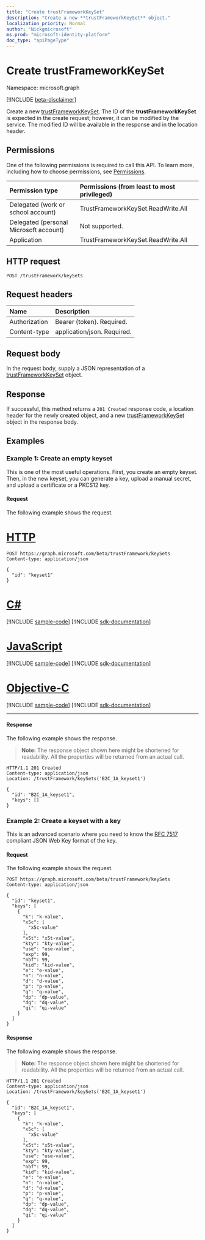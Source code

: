 ```yaml
---
title: "Create trustFrameworkKeySet"
description: "Create a new **trustFrameworkKeySet** object."
localization_priority: Normal
author: "Nickgmicrosoft"
ms.prod: "microsoft-identity-platform"
doc_type: "apiPageType"
---
```


# Create trustFrameworkKeySet

Namespace: microsoft.graph

[!INCLUDE [beta-disclaimer](../../includes/beta-disclaimer.md)]

Create a new [trustFrameworkKeySet](../resources/trustframeworkkeyset.md). The ID of the **trustFrameworkKeySet** is expected in the create request; however, it can be modified by the service. The modified ID will be available in the response and in the location header.

## Permissions

One of the following permissions is required to call this API. To learn more, including how to choose permissions, see [Permissions](/graph/permissions-reference).

| Permission type                        | Permissions (from least to most privileged) |
|:---------------------------------------|:--------------------------------------------|
| Delegated (work or school account)     | TrustFrameworkKeySet.ReadWrite.All	|
| Delegated (personal Microsoft account) | Not supported. |
| Application                            | TrustFrameworkKeySet.ReadWrite.All	 |

## HTTP request

<!-- { "blockType": "ignored" } -->

```http
POST /trustFramework/keySets
```

## Request headers

| Name          | Description   |
|:--------------|:--------------|
| Authorization | Bearer {token}. Required. |
|Content-type | application/json. Required. |

## Request body

In the request body, supply a JSON representation of a [trustFrameworkKeySet](../resources/trustframeworkkeyset.md) object.

## Response

If successful, this method returns a `201 Created` response code, a location header for the newly created object, and a new [trustFrameworkKeySet](../resources/trustframeworkkeyset.md) object in the response body.

## Examples

### Example 1: Create an empty keyset
This is one of the most useful operations. First, you create an empty keyset. Then, in the new keyset, you can generate a key, upload a manual secret, and upload a certificate or a PKCS12 key. 

#### Request

The following example shows the request.

# [HTTP](#tab/http)
<!-- {
  "blockType": "request",
  "name": "create_trustframeworkkeyset_from_trustframework1"
}-->

```http
POST https://graph.microsoft.com/beta/trustFramework/keySets
Content-type: application/json

{
  "id": "keyset1"  
}
```
# [C#](#tab/csharp)
[!INCLUDE [sample-code](../includes/snippets/csharp/create-trustframeworkkeyset-from-trustframework-csharp-snippets.md)]
[!INCLUDE [sdk-documentation](../includes/snippets/snippets-sdk-documentation-link.md)]

# [JavaScript](#tab/javascript)
[!INCLUDE [sample-code](../includes/snippets/javascript/create-trustframeworkkeyset-from-trustframework-javascript-snippets.md)]
[!INCLUDE [sdk-documentation](../includes/snippets/snippets-sdk-documentation-link.md)]

# [Objective-C](#tab/objc)
[!INCLUDE [sample-code](../includes/snippets/objc/create-trustframeworkkeyset-from-trustframework-objc-snippets.md)]
[!INCLUDE [sdk-documentation](../includes/snippets/snippets-sdk-documentation-link.md)]

---


#### Response

The following example shows the response.

> **Note:** The response object shown here might be shortened for readability. All the properties will be returned from an actual call.

<!-- {
  "blockType": "response",
  "truncated": true,
  "@odata.type": "microsoft.graph.trustFrameworkKeySet"
} -->

```http
HTTP/1.1 201 Created
Content-type: application/json
Location: /trustFramework/keySets('B2C_1A_keyset1')

{
  "id": "B2C_1A_keyset1",
  "keys": []
}
```

### Example 2: Create a keyset with a key

This is an advanced scenario where you need to know the [RFC 7517](https://tools.ietf.org/html/rfc7517#section-5) compliant JSON Web Key format of the key.

#### Request

The following example shows the request.
<!-- {
  "blockType": "request",
  "name": "create_trustframeworkkeyset_from_trustframework"
}-->

```http
POST https://graph.microsoft.com/beta/trustFramework/keySets
Content-type: application/json

{
  "id": "keyset1",
  "keys": [
    {
      "k": "k-value",
      "x5c": [
        "x5c-value"
      ],
      "x5t": "x5t-value",
      "kty": "kty-value",
      "use": "use-value",
      "exp": 99,
      "nbf": 99,
      "kid": "kid-value",
      "e": "e-value",
      "n": "n-value",
      "d": "d-value",
      "p": "p-value",
      "q": "q-value",
      "dp": "dp-value",
      "dq": "dq-value",
      "qi": "qi-value"
    }
  ]
}
```

#### Response

The following example shows the response.

> **Note:** The response object shown here might be shortened for readability. All the properties will be returned from an actual call.

<!-- {
  "blockType": "response",
  "truncated": true,
  "@odata.type": "microsoft.graph.trustFrameworkKeySet"
} -->

```http
HTTP/1.1 201 Created
Content-type: application/json
Location: /trustFramework/keySets('B2C_1A_keyset1')

{
  "id": "B2C_1A_keyset1",
  "keys": [
    {
      "k": "k-value",
      "x5c": [
        "x5c-value"
      ],
      "x5t": "x5t-value",
      "kty": "kty-value",
      "use": "use-value",
      "exp": 99,
      "nbf": 99,
      "kid": "kid-value",
      "e": "e-value",
      "n": "n-value",
      "d": "d-value",
      "p": "p-value",
      "q": "q-value",
      "dp": "dp-value",
      "dq": "dq-value",
      "qi": "qi-value"
    }
  ]
}
```

<!-- uuid: 16cd6b66-4b1a-43a1-adaf-3a886856ed98
2019-02-04 14:57:30 UTC -->
<!-- {
  "type": "#page.annotation",
  "description": "Create trustFrameworkKeySet",
  "keywords": "",
  "section": "documentation",
  "tocPath": ""
}-->


